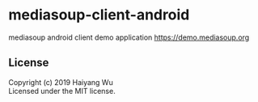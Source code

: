 # mediasoup-client-android

mediasoup android client demo application https://demo.mediasoup.org

## License
Copyright (c) 2019 Haiyang Wu  
Licensed under the MIT license.
